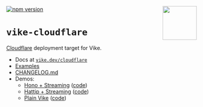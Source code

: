 [<img src="https://vike.dev/vike-readme.svg" align="right" height="90">](https://vike.dev)
[![npm version](https://img.shields.io/npm/v/vike-cloudflare)](https://www.npmjs.com/package/vike-cloudflare)

# `vike-cloudflare`

[Cloudflare](https://pages.cloudflare.com/) deployment target for Vike.

- Docs at [`vike.dev/cloudflare`](https://vike.dev/cloudflare)
- [Examples](https://github.com/vikejs/vike-cloudflare/tree/main/examples)
- [CHANGELOG.md](https://github.com/vikejs/vike-cloudflare/tree/main/CHANGELOG.md)
- Demos:
  - [Hono + Streaming](https://vike-cloudflare-hono-demo.pages.dev/) ([code](https://github.com/vikejs/vike-cloudflare/tree/main/examples/hono-app))
  - [Hattip + Streaming](https://vike-cloudflare-hattip-demo.pages.dev/) ([code](https://github.com/vikejs/vike-cloudflare/tree/main/examples/hattip-app))
  - [Plain Vike](https://vike-cloudflare-vike-demo.pages.dev/) ([code](https://github.com/vikejs/vike-cloudflare/tree/main/examples/vike-app))
